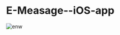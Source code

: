 # E-Measage--iOS-app

![enw](https://www.google.com/url?sa=i&rct=j&q=&esrc=s&source=images&cd=&cad=rja&uact=8&ved=2ahUKEwiGqcLWpaTcAhUUXn0KHfqNC8UQjRx6BAgBEAU&url=https%3A%2F%2Fwww.userlike.com%2Fen%2Fblog%2Fbenefits-of-live-chat&psig=AOvVaw0GC5pIvKO7O9dzFsHMCFoT&ust=1531853638396608)
